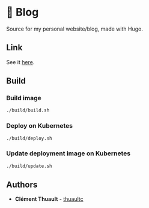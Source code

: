 # :book: Blog

Source for my personal website/blog, made with Hugo.

## Link

See it [here](https://thuault.com).

## Build

### Build image

```bash
./build/build.sh
```

### Deploy on Kubernetes

```bash
./build/deploy.sh
```

### Update deployment image on Kubernetes

```bash
./build/update.sh
```

## Authors

* **Clément Thuault** - [thuaultc](https://github.com/thuaultc)
